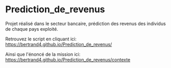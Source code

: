 # Prediction_de_revenus
Projet réalisé dans le secteur bancaire, prédiction des revenus des individus de chaque pays exploité.

Retrouvez le script en cliquant ici: https://bertrand4.github.io/Prediction_de_revenus/

Ainsi que l'énoncé de la mission ici: https://bertrand4.github.io/Prediction_de_revenus/contexte
